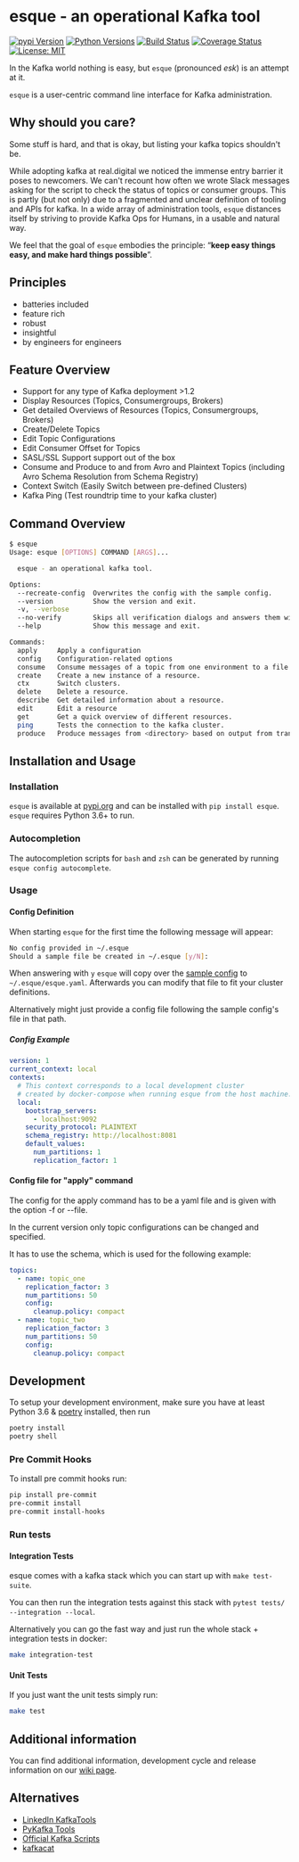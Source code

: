 # esque - an operational Kafka tool

[![pypi Version](https://img.shields.io/pypi/v/esque.svg)](https://pypi.org/project/esque/) [![Python Versions](https://img.shields.io/pypi/pyversions/esque.svg)](https://pypi.org/project/esque/) [![Build Status](https://travis-ci.org/real-digital/esque.svg?branch=master)](https://travis-ci.org/real-digital/esque) [![Coverage Status](https://coveralls.io/repos/github/real-digital/esque/badge.svg)](https://coveralls.io/github/real-digital/esque?branch=add-coverage) [![License: MIT](https://img.shields.io/badge/License-MIT-yellow.svg)](https://opensource.org/licenses/MIT)

In the Kafka world nothing is easy, but `esque` (pronounced *esk*) is an attempt at it.

`esque` is a user-centric command line interface for Kafka administration. 

## Why should you care?

Some stuff is hard, and that is okay, but listing your kafka topics shouldn't be.

While adopting kafka at real.digital we noticed the immense entry barrier it poses to newcomers. 
We can't recount how often we wrote Slack messages asking for the script to check the 
status of topics or consumer groups. This is partly (but not only) due to a 
fragmented and unclear definition of tooling and APIs for kafka.
In a wide array of administration tools, `esque` distances itself by striving to provide Kafka Ops for Humans, in a usable and natural way.    
  
We feel that the goal of `esque` embodies the principle: “**keep easy things easy, and make hard things possible**”. 

## Principles

* batteries included
* feature rich
* robust
* insightful
* by engineers for engineers

## Feature Overview

* Support for any type of Kafka deployment >1.2
* Display Resources (Topics, Consumergroups, Brokers)
* Get detailed Overviews of Resources (Topics, Consumergroups, Brokers)
* Create/Delete Topics
* Edit Topic Configurations
* Edit Consumer Offset for Topics
* SASL/SSL Support support out of the box
* Consume and Produce to and from Avro and Plaintext Topics (including Avro Schema Resolution from Schema Registry)
* Context Switch (Easily Switch between pre-defined Clusters)
* Kafka Ping (Test roundtrip time to your kafka cluster)

## Command Overview

```bash
$ esque
Usage: esque [OPTIONS] COMMAND [ARGS]...

  esque - an operational kafka tool.

Options:
  --recreate-config  Overwrites the config with the sample config.
  --version          Show the version and exit.
  -v, --verbose
  --no-verify        Skips all verification dialogs and answers them with yes.
  --help             Show this message and exit.

Commands:
  apply     Apply a configuration
  config    Configuration-related options
  consume   Consume messages of a topic from one environment to a file or...
  create    Create a new instance of a resource.
  ctx       Switch clusters.
  delete    Delete a resource.
  describe  Get detailed information about a resource.
  edit      Edit a resource
  get       Get a quick overview of different resources.
  ping      Tests the connection to the kafka cluster.
  produce   Produce messages from <directory> based on output from transfer...
```

## Installation and Usage

### Installation

`esque` is available at [pypi.org](https://pypi.org/project/esque/) and can be installed with `pip install esque`. `esque` requires Python 3.6+ to run.

### Autocompletion

The autocompletion scripts for `bash` and `zsh` can be generated by running `esque config autocomplete`.

### Usage

#### Config Definition

When starting `esque` for the first time the following message will appear:

```bash
No config provided in ~/.esque
Should a sample file be created in ~/.esque [y/N]:
```

When answering with `y` `esque` will copy over the [sample config](https://github.com/real-digital/esque/blob/master/esque/config/sample_config.yaml) to `~/.esque/esque.yaml`.
Afterwards you can modify that file to fit your cluster definitions.

Alternatively might just provide a config file following the sample config's file in that path.

##### Config Example

```yaml
version: 1
current_context: local
contexts:
  # This context corresponds to a local development cluster
  # created by docker-compose when running esque from the host machine.
  local:
    bootstrap_servers:
      - localhost:9092
    security_protocol: PLAINTEXT
    schema_registry: http://localhost:8081
    default_values:
      num_partitions: 1
      replication_factor: 1
```

#### Config file for "apply" command

The config for the apply command has to be a yaml file and
is given with the option -f or --file.

In the current version only topic configurations can be
changed and specified.

It has to use the schema, which is used 
for the following example:

```yaml
topics:
  - name: topic_one
    replication_factor: 3
    num_partitions: 50
    config:
      cleanup.policy: compact
  - name: topic_two
    replication_factor: 3
    num_partitions: 50
    config:
      cleanup.policy: compact
```

## Development

To setup your development environment, make sure you have at least Python 3.6 & [poetry](https://github.com/sdispater/poetry) installed, then run 

```bash
poetry install
poetry shell
```

### Pre Commit Hooks

To install pre commit hooks run:

```bash
pip install pre-commit
pre-commit install
pre-commit install-hooks
```

### Run tests

#### Integration Tests

esque comes with a kafka stack which you can start up with `make test-suite`.

You can then run the integration tests against this stack with `pytest tests/ --integration --local`.

Alternatively you can go the fast way and just run the whole stack + integration tests in docker: 

```bash
make integration-test
```

#### Unit Tests

If you just want the unit tests simply run:
 
```bash
make test
```

## Additional information

You can find additional information, development cycle and release information on our [wiki page](https://github.com/real-digital/esque/wiki).


## Alternatives

- [LinkedIn KafkaTools](https://github.com/linkedin/kafka-tools)
- [PyKafka Tools](https://github.com/Parsely/pykafka/blob/master/pykafka/cli/kafka_tools.py)
- [Official Kafka Scripts](https://github.com/apache/kafka/tree/trunk/bin)
- [kafkacat](https://github.com/edenhill/kafkacat)
